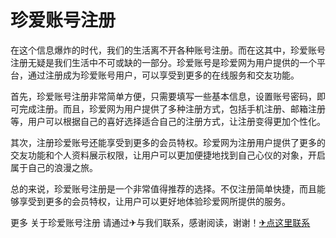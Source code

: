 # 珍爱账号注册

在这个信息爆炸的时代，我们的生活离不开各种账号注册。而在这其中，珍爱账号注册无疑是我们生活中不可或缺的一部分。珍爱账号是珍爱网为用户提供的一个平台，通过注册成为珍爱账号用户，可以享受到更多的在线服务和交友功能。

首先，珍爱账号注册非常简单方便，只需要填写一些基本信息，设置账号密码，即可完成注册。而且，珍爱网为用户提供了多种注册方式，包括手机注册、邮箱注册等，用户可以根据自己的喜好选择适合自己的注册方式，让注册变得更加个性化。

其次，注册珍爱账号还能享受到更多的会员特权。珍爱网为注册用户提供了更多的交友功能和个人资料展示权限，让用户可以更加便捷地找到自己心仪的对象，开启属于自己的浪漫之旅。

总的来说，珍爱账号注册是一个非常值得推荐的选择。不仅注册简单快捷，而且能够享受到更多的会员特权，让用户可以更好地体验珍爱网所提供的服务。

更多 关于珍爱账号注册 请通过✈与我们联系，感谢阅读，谢谢！[✈点这里联系](https://ww.k02.cc)